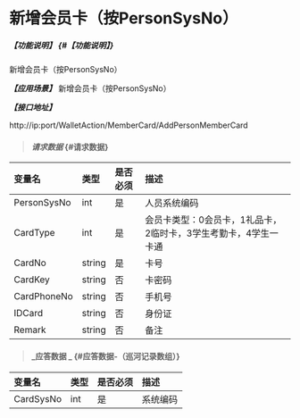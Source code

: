 # 新增会员卡（按PersonSysNo）

##### _【功能说明】_ {#【功能说明】}

新增会员卡（按PersonSysNo）

_**【应用场景】**_
新增会员卡（按PersonSysNo）


_**【接口地址】**_

http://ip:port/WalletAction/MemberCard/AddPersonMemberCard

> #### _请求数据_ {#请求数据}

| 变量名 | 类型 | 是否必须 | 描述 |
| :--- | :--- | :--- | :--- |
| PersonSysNo| int | 是 |人员系统编码|
| CardType | int | 是 | 会员卡类型：0会员卡，1礼品卡，2临时卡，3学生考勤卡，4学生一卡通 |
| CardNo | string | 是 | 卡号 |
| CardKey | string | 否 | 卡密码 |
| CardPhoneNo | string | 否 | 手机号 |
| IDCard | string | 否 | 身份证 |
| Remark | string | 否 | 备注 |

> #### _应答数据 _ {#应答数据-（巡河记录数组）}

| 变量名 | 类型 | 是否必须 | 描述 |
| :--- | :--- | :--- | :--- |
| CardSysNo | int | 是 | 系统编码 |



